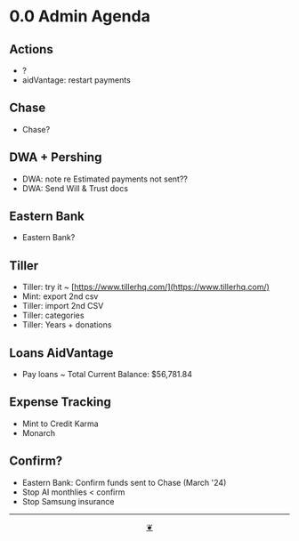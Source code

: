# 0.0 Admin Agenda

## Actions

* ?
* aidVantage: restart payments

## Chase

* Chase?

## DWA + Pershing

* DWA: note re Estimated payments not sent??
* DWA: Send Will & Trust docs

## Eastern Bank

* Eastern Bank?

## Tiller

* Tiller: try it ~ [https://www.tillerhq.com/](https://www.tillerhq.com/)
* Mint: export 2nd csv
* Tiller: import 2nd CSV
* Tiller: categories 
* Tiller: Years + donations

## Loans AidVantage

* Pay loans ~ Total Current Balance: $56,781.84

## Expense Tracking

* Mint to Credit Karma
* Monarch

## Confirm?

* Eastern Bank: Confirm funds sent to Chase (March '24)
* Stop AI monthlies < confirm
* Stop Samsung insurance

***

<center title="Hello! Click me to go up to the top"><a class="aDingbat" href="javascript:window.scrollTo(0,0);">❦</a></center>